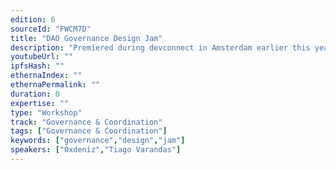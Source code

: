 ```yaml
---
edition: 6
sourceId: "FWCM7D"
title: "DAO Governance Design Jam"
description: "Premiered during devconnect in Amsterdam earlier this year, the DAO Governance Design Jam is a workshop focussed on common DAO governance issues. Leveraging design-thinking methodologies, we will guide participants through the innovation process—alternating between divergent and convergent thinking. At the start of the workshop we will pick a workshop goal based on what resonates most with the group, upon which we will facilitate the creative process and open-source the resulting innovations."
youtubeUrl: ""
ipfsHash: ""
ethernaIndex: ""
ethernaPermalink: ""
duration: 0
expertise: ""
type: "Workshop"
track: "Governance & Coordination"
tags: ["Governance & Coordination"]
keywords: ["governance","design","jam"]
speakers: ["0xdeniz","Tiago Varandas"]
---
```

